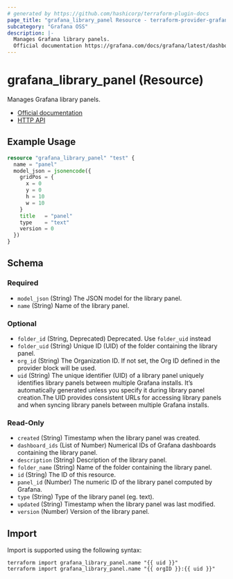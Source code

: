 ```yaml
---
# generated by https://github.com/hashicorp/terraform-plugin-docs
page_title: "grafana_library_panel Resource - terraform-provider-grafana"
subcategory: "Grafana OSS"
description: |-
  Manages Grafana library panels.
  Official documentation https://grafana.com/docs/grafana/latest/dashboards/build-dashboards/manage-library-panels/HTTP API https://grafana.com/docs/grafana/latest/developers/http_api/library_element/
---
```


# grafana_library_panel (Resource)

Manages Grafana library panels.

* [Official documentation](https://grafana.com/docs/grafana/latest/dashboards/build-dashboards/manage-library-panels/)
* [HTTP API](https://grafana.com/docs/grafana/latest/developers/http_api/library_element/)

## Example Usage

```terraform
resource "grafana_library_panel" "test" {
  name = "panel"
  model_json = jsonencode({
    gridPos = {
      x = 0
      y = 0
      h = 10
      w = 10
    }
    title   = "panel"
    type    = "text"
    version = 0
  })
}
```

<!-- schema generated by tfplugindocs -->
## Schema

### Required

- `model_json` (String) The JSON model for the library panel.
- `name` (String) Name of the library panel.

### Optional

- `folder_id` (String, Deprecated) Deprecated. Use `folder_uid` instead
- `folder_uid` (String) Unique ID (UID) of the folder containing the library panel.
- `org_id` (String) The Organization ID. If not set, the Org ID defined in the provider block will be used.
- `uid` (String) The unique identifier (UID) of a library panel uniquely identifies library panels between multiple Grafana installs. It’s automatically generated unless you specify it during library panel creation.The UID provides consistent URLs for accessing library panels and when syncing library panels between multiple Grafana installs.

### Read-Only

- `created` (String) Timestamp when the library panel was created.
- `dashboard_ids` (List of Number) Numerical IDs of Grafana dashboards containing the library panel.
- `description` (String) Description of the library panel.
- `folder_name` (String) Name of the folder containing the library panel.
- `id` (String) The ID of this resource.
- `panel_id` (Number) The numeric ID of the library panel computed by Grafana.
- `type` (String) Type of the library panel (eg. text).
- `updated` (String) Timestamp when the library panel was last modified.
- `version` (Number) Version of the library panel.

## Import

Import is supported using the following syntax:

```shell
terraform import grafana_library_panel.name "{{ uid }}"
terraform import grafana_library_panel.name "{{ orgID }}:{{ uid }}"
```
